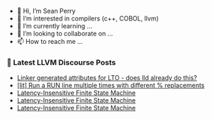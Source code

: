 - 👋 Hi, I’m Sean Perry
- 👀 I’m interested in compilers (c++, COBOL, llvm)
- 🌱 I’m currently learning ...
- 💞️ I’m looking to collaborate on ...
- 📫 How to reach me ...

<!---
s66perry/s66perry is a ✨ special ✨ repository because its `README.md` (this file) appears on your GitHub profile.
You can click the Preview link to take a look at your changes.
--->
### 📕 Latest LLVM Discourse Posts

<!-- DISCOURSE-LLVM:START -->
- [Linker generated attributes for LTO - does lld already do this?](https://discourse.llvm.org/t/linker-generated-attributes-for-lto-does-lld-already-do-this/64933#post_1)
- [[lit] Run a RUN line multiple times with different % replacements](https://discourse.llvm.org/t/lit-run-a-run-line-multiple-times-with-different-replacements/64932#post_1)
- [Latency-Insensitive Finite State Machine](https://discourse.llvm.org/t/latency-insensitive-finite-state-machine/64911#post_5)
- [Latency-Insensitive Finite State Machine](https://discourse.llvm.org/t/latency-insensitive-finite-state-machine/64911#post_4)
- [Latency-Insensitive Finite State Machine](https://discourse.llvm.org/t/latency-insensitive-finite-state-machine/64911#post_3)
<!-- DISCOURSE-LLVM:END -->
